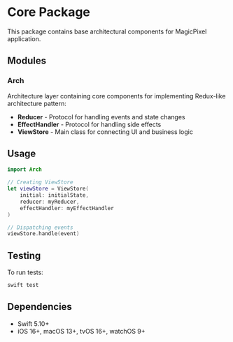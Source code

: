 # Core Package

This package contains base architectural components for MagicPixel application.

## Modules

### Arch
Architecture layer containing core components for implementing Redux-like architecture pattern:

- **Reducer** - Protocol for handling events and state changes
- **EffectHandler** - Protocol for handling side effects
- **ViewStore** - Main class for connecting UI and business logic

## Usage

```swift
import Arch

// Creating ViewStore
let viewStore = ViewStore(
    initial: initialState,
    reducer: myReducer,
    effectHandler: myEffectHandler
)

// Dispatching events
viewStore.handle(event)
```

## Testing

To run tests:

```bash
swift test
```

## Dependencies

- Swift 5.10+
- iOS 16+, macOS 13+, tvOS 16+, watchOS 9+ 